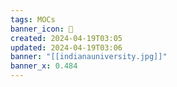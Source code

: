 ```yaml
---
tags: MOCs
banner_icon: 🏫
created: 2024-04-19T03:05
updated: 2024-04-19T03:06
banner: "[[indianauniversity.jpg]]"
banner_x: 0.484
---
```

```folder-index-content
```